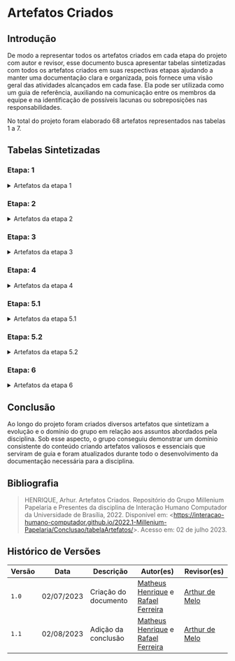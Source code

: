 # Artefatos Criados

## Introdução

De modo a representar todos os artefatos criados em cada etapa do projeto com autor e revisor, esse documento busca apresentar tabelas sintetizadas com todos os artefatos criados em suas respectivas etapas ajudando a manter uma documentação clara e organizada, pois fornece uma visão geral das atividades alcançados em cada fase. Ela pode ser utilizada como um guia de referência, auxiliando na comunicação entre os membros da equipe e na identificação de possíveis lacunas ou sobreposições nas responsabilidades.

No total do projeto foram elaborado 68 artefatos representados nas tabelas 1 a 7.

## Tabelas Sintetizadas

### Etapa: 1

<details>

<summary> Artefatos da etapa 1 </summary>

<center>

Tabela 1 - Artefatos da etapa 1

<table>
<thead>
<tr>
<th style="text-align:center">Artefato</th>
<th style="text-align:center">Descrição</th>
<th style="text-align:center">Autor(es)</th>
<th style="text-align:center">Revisor(es)</th>
</tr>
</thead>
<tbody>
<tr>
<td style="text-align:center"><a href="https://requisitos-de-software.github.io/2023.1-BilheteriaDigital/">Home</a></td>
<td style="text-align:center">Introdução sobre o projeto e membros da equipe.</td>
<td style="text-align:center"><a href="https://github.com/nando3d3">Sidney Fernando</a></td>
<td style="text-align:center">Todos</td>
</tr>
<tr>
<td style="text-align:center"><strong>Planejamento</strong></td>
</tr>
<tr>
<td style="text-align:center"><a href="https://requisitos-de-software.github.io/2023.1-BilheteriaDigital/planejamento/aplicativo/">Aplicativo Escolhido</a></td>
<td style="text-align:center">Critérios e motivações da escolha do aplicativo.</td>
<td style="text-align:center"><a href="https://github.com/dougAlvs">Douglas Alves</a> e <a href="https://github.com/RafaelCLG0">Rafael Ferreira</a></td>
<td style="text-align:center"><a href="https://github.com/mathonaut">Matheus Henrique</a> e <a href="https://github.com/arthurmlv">Arthur de Melo</a></td>
</tr>
<tr>
<td style="text-align:center"><a href="https://requisitos-de-software.github.io/2023.1-BilheteriaDigital/planejamento/ferramentas/">Ferramentas</a></td>
<td style="text-align:center">Ferramentas utilizadas durante o projeto.</td>
<td style="text-align:center"><a href="https://github.com/arthurmlv">Arthur de Melo</a> e <a href="https://github.com/mathonaut">Matheus Henrique</a></td>
<td style="text-align:center"><a href="https://github.com/arthurmlv">Arthur de Melo</a> e <a href="https://github.com/manuziny">Geovanna Maciel</a></td>
</tr>
<tr>
<td style="text-align:center"><a href="https://requisitos-de-software.github.io/2023.1-BilheteriaDigital/planejamento/cronograma/">Cronograma</a></td>
<td style="text-align:center">Um cronograma planejado e executado com todas as atividades do projeto.</td>
<td style="text-align:center"><a href="https://github.com/arthurmlv">Arthur de Melo</a>, <a href="https://github.com/G16C">Gabriel Campello</a>, <a href="https://github.com/manuziny">Geovanna Maciel</a> e <a href="https://github.com/nando3d3">Sidney Fernando</a></td>
<td style="text-align:center"><a href="https://github.com/dougAlvs">Douglas Alves</a>, <a href="https://github.com/G16C">Gabriel Campello</a> e <a href="https://github.com/nando3d3">Sidney Fernando</a></td>
</tr>
<tr>
<td style="text-align:center"><a href="https://requisitos-de-software.github.io/2023.1-BilheteriaDigital/planejamento/metodologia/">Metodologia</a></td>
<td style="text-align:center">Metodologia escolhida para o projeto.</td>
<td style="text-align:center"><a href="https://github.com/arthurmlv">Arthur de Melo</a></td>
<td style="text-align:center"><a href="https://github.com/RafaelCLG0">Rafael Ferreira</a></td>
</tr>
<tr>
<td style="text-align:center"><strong>Pré-Rastreabilidade</strong></td>
</tr>
<tr>
<td style="text-align:center"><a href="https://requisitos-de-software.github.io/2023.1-BilheteriaDigital/pre-rastreabilidade/rich_picture/">Rich Picture</a></td>
<td style="text-align:center">Ferramenta visual para expressar ideias e analisar problemas.</td>
<td style="text-align:center"><a href="https://github.com/dougAlvs">Douglas Alves</a> e <a href="https://github.com/nando3d3">Sidney Fernando</a></td>
<td style="text-align:center"><a href="https://github.com/dougAlvs">Douglas Alves</a> e <a href="https://github.com/mathonaut">Matheus Henrique</a></td>
</tr>
</tbody>
</table>

<font>Fonte: <a href='https://github.com/mathonaut'>Matheus Henrique</a> e <a href='https://github.com/RafaelCLG0'>Rafael Ferreira</a>.</font>

</center>

</details>

### Etapa: 2

<details>

<summary> Artefatos da etapa 2 </summary>

<center>

Tabela 2 - Artefatos da etapa 2

<table>
<thead>
<tr>
<th style="text-align:center">Artefato</th>
<th style="text-align:center">Descrição</th>
<th style="text-align:center">Autor(es)</th>
<th style="text-align:center">Revisor(es)</th>
</tr>
</thead>
<tbody>
<tr>
<td style="text-align:center"><a href="https://requisitos-de-software.github.io/2023.1-BilheteriaDigital/elicitacao/perfil_de_usuario/">Perfil de Usuário</a></td>
<td style="text-align:center">Perfil genérico definido aos usuário do aplicativo.</td>
<td style="text-align:center"><a href="https://github.com/G16C">Gabriel Campello</a>, <a href="https://github.com/mathonaut">Matheus Henrique</a> e <a href="https://github.com/RafaelCLG0">Rafael Ferreira</a></td>
<td style="text-align:center"><a href="https://github.com/manuziny">Geovanna Maciel</a>, <a href="https://github.com/mathonaut">Matheus Henrique</a> e <a href="https://github.com/RafaelCLG0">Rafael Ferreira</a></td>
</tr>
<tr>
<td style="text-align:center"><a href="https://requisitos-de-software.github.io/2023.1-BilheteriaDigital/elicitacao/personas/">Personas</a></td>
<td style="text-align:center">Personagens fictícias criadas para representar os usuários do aplicativo.</td>
<td style="text-align:center"><a href="https://github.com/manuziny">Geovanna Maciel</a>, <a href="https://github.com/mathonaut">Matheus Henrique</a> e <a href="https://github.com/RafaelCLG0">Rafael Ferreira</a></td>
<td style="text-align:center"><a href="https://github.com/dougAlvs">Douglas Alves</a>, <a href="https://github.com/manuziny">Geovanna Maciel</a>,  <a href="https://github.com/mathonaut">Matheus Henrique</a> e <a href="https://github.com/RafaelCLG0">Rafael Ferreira</a></td>
</tr>
<tr>
<td style="text-align:center"><strong>Técnicas</strong></td>
</tr>
<tr>
<td style="text-align:center"><a href="https://requisitos-de-software.github.io/2023.1-BilheteriaDigital/elicitacao/tecnicas/introspeccao/">Introspecção</a></td>
<td style="text-align:center">A introspecção é uma técnica de elicitação de requisitos.</td>
<td style="text-align:center"><a href="https://github.com/arthurmlv">Arthur de Melo</a> e <a href="https://github.com/G16C">Gabriel Campello</a></td>
<td style="text-align:center"><a href="https://github.com/arthurmlv">Arthur de Melo</a>, <a href="https://github.com/G16C">Gabriel Campello</a>, <a href="https://github.com/mathonaut">Matheus Henrique</a>, <a href="https://github.com/RafaelCLG0">Rafael Ferreira</a> e <a href="https://github.com/nando3d3">Sidney Fernando</a></td>
</tr>
<tr>
<td style="text-align:center"><a href="https://requisitos-de-software.github.io/2023.1-BilheteriaDigital/elicitacao/tecnicas/questionario/">Questionário</a></td>
<td style="text-align:center">Técnica de elicitação de requisitos.</td>
<td style="text-align:center"><a href="https://github.com/arthurmlv">Arthur de Melo</a>, <a href="https://github.com/dougAlvs">Douglas Alves</a>, <a href="https://github.com/RafaelCLG0">Rafael Ferreira</a> e <a href="https://github.com/nando3d3">Sidney Fernando</a></td>
<td style="text-align:center"><a href="https://github.com/dougAlvs">Douglas Alves</a>, <a href="https://github.com/RafaelCLG0">Rafael Ferreira</a> e <a href="https://github.com/nando3d3">Sidney Fernando</a></td>
</tr>
<tr>
<td style="text-align:center"><a href="https://requisitos-de-software.github.io/2023.1-BilheteriaDigital/elicitacao/tecnicas/brainstorming/">Brainstorming</a></td>
<td style="text-align:center">Técnica de elicitação de requisitos.</td>
<td style="text-align:center"><a href="https://github.com/arthurmlv">Arthur de Melo</a>, <a href="https://github.com/G16C">Gabriel Campello</a>, <a href="https://github.com/manuziny">Geovanna Maciel</a> e <a href="https://github.com/RafaelCLG0">Rafael Ferreira</a></td>
<td style="text-align:center"><a href="https://github.com/dougAlvs">Douglas Alves</a> e <a href="https://github.com/manuziny">Geovanna Maciel</a></td>
</tr>
<tr>
<td style="text-align:center"><a href="https://requisitos-de-software.github.io/2023.1-BilheteriaDigital/elicitacao/tecnicas/observacao/">Observação</a></td>
<td style="text-align:center">Técnica de elicitação de requisitos.</td>
<td style="text-align:center"><a href="https://github.com/arthurmlv">Arthur de Melo</a> e <a href="https://github.com/RafaelCLG0">Rafael Ferreira</a></td>
<td style="text-align:center"><a href="https://github.com/dougAlvs">Douglas Alves</a>, <a href="https://github.com/G16C">Gabriel Campello</a>, <a href="https://github.com/manuziny">Geovanna Maciel</a> e <a href="https://github.com/nando3d3">Sidney Fernando</a></td>
</tr>
<tr>
<td style="text-align:center"><a href="https://requisitos-de-software.github.io/2023.1-BilheteriaDigital/elicitacao/requisitos_elicitados/">Requisitos Elicitados</a></td>
<td style="text-align:center">Requisitos elicitados em uma tabela geral.</td>
<td style="text-align:center"><a href="https://github.com/arthurmlv">Arthur de Melo</a>, <a href="https://github.com/mathonaut">Matheus Henrique</a> e <a href="https://github.com/nando3d3">Sidney Fernando</a></td>
<td style="text-align:center"><a href="https://github.com/dougAlvs">Douglas Alves</a>, <a href="https://github.com/mathonaut">Matheus Henrique</a> e <a href="https://github.com/nando3d3">Sidney Fernando</a></td>
</tr>
<tr>
<td style="text-align:center"><strong>Priorização</strong></td>
</tr>
<tr>
<td style="text-align:center"><a href="https://requisitos-de-software.github.io/2023.1-BilheteriaDigital/elicitacao/priorizacao/100/">$100</a></td>
<td style="text-align:center">Técnica de priorização de requisitos.</td>
<td style="text-align:center"><a href="https://github.com/arthurmlv">Arthur de Melo</a></td>
<td style="text-align:center"><a href="https://github.com/manuziny">Geovanna Maciel</a> e <a href="https://github.com/nando3d3">Sidney Fernando</a></td>
</tr>
<tr>
<td style="text-align:center"><a href="https://requisitos-de-software.github.io/2023.1-BilheteriaDigital/elicitacao/priorizacao/firstThingsfirst/">First Things First</a></td>
<td style="text-align:center">Técnica de priorização de requisitos.</td>
<td style="text-align:center"><a href="https://github.com/arthurmlv">Arthur de Melo</a>, <a href="https://github.com/mathonaut">Matheus Henrique</a>, <a href="https://github.com/RafaelCLG0">Rafael Ferreira</a> e <a href="https://github.com/nando3d3">Sidney Fernando</a></td>
<td style="text-align:center"><a href="https://github.com/dougAlvs">Douglas Alves</a>, <a href="https://github.com/mathonaut">Matheus Henrique</a> e <a href="https://github.com/RafaelCLG0">Rafael Ferreira</a></td>
</tr>
<tr>
<td style="text-align:center"><a href="https://requisitos-de-software.github.io/2023.1-BilheteriaDigital/elicitacao/priorizacao/threeLvlScale/">Three Level Scale</a></td>
<td style="text-align:center">Técnica de priorização de requisitos.</td>
<td style="text-align:center"><a href="https://github.com/arthurmlv">Arthur de Melo</a>, <a href="https://github.com/dougAlvs">Douglas Alves</a> e <a href="https://github.com/RafaelCLG0">Rafael Ferreira</a></td>
<td style="text-align:center"><a href="https://github.com/dougAlvs">Douglas Alves</a>, <a href="https://github.com/G16C">Gabriel Campello</a> e <a href="https://github.com/manuziny">Geovanna Maciel</a></td>
</tr>
</tbody>
</table>

<font>Fonte: <a href='https://github.com/mathonaut'>Matheus Henrique</a> e <a href='https://github.com/RafaelCLG0'>Rafael Ferreira</a>.</font>

</center>

</details>

### Etapa: 3

<details>

<summary> Artefatos da etapa 3 </summary>

<center>

Tabela 3 - Artefatos da etapa 3

<table>
<thead>
<tr>
<th style="text-align:center">Artefato</th>
<th style="text-align:center">Descrição</th>
<th style="text-align:center">Autor(es)</th>
<th style="text-align:center">Revisor(es)</th>
</tr>
</thead>
<tbody>
<tr>
<td style="text-align:center"><a href="https://requisitos-de-software.github.io/2023.1-BilheteriaDigital/modelagem/useCase/">Casos de Uso</a></td>
<td style="text-align:center">Um caso de uso se refere a uma descrição detalhada de como o sistema será utilizado em uma determinada situação ou contexto.</td>
<td style="text-align:center"><a href="https://github.com/manuziny">Geovanna Maciel</a> e <a href="https://github.com/nando3d3">Sidney Fernando</a></td>
<td style="text-align:center"><a href="https://github.com/dougAlvs">Douglas Alves</a>, <a href="https://github.com/manuziny">Geovanna Maciel</a> e <a href="https://github.com/nando3d3">Sidney Fernando</a></td>
</tr>
<tr>
<td style="text-align:center"><a href="https://requisitos-de-software.github.io/2023.1-BilheteriaDigital/modelagem/especificacao-suplementar/">Especificação Suplementar</a></td>
<td style="text-align:center">Especificação Suplementar pode ser definida como um documento em linguagem natural no qual são descritos os requisitos num sistema.</td>
<td style="text-align:center"><a href="https://github.com/arthurmlv">Arthur de Melo</a>, <a href="https://github.com/mathonaut">Matheus Henrique</a> e <a href="https://github.com/RafaelCLG0">Rafael Ferreira</a></td>
<td style="text-align:center"><a href="https://github.com/mathonaut">Matheus Henrique</a> e <a href="https://github.com/RafaelCLG0">Rafael Ferreira</a></td>
</tr>
<tr>
<td style="text-align:center"><a href="https://requisitos-de-software.github.io/2023.1-BilheteriaDigital/modelagem/cenarios/">Cenários</a></td>
<td style="text-align:center">Os cenários se apresentam como descrições detalhadas, geralmente em linguagem natural, de situações ou eventos que envolvem determinados atores.</td>
<td style="text-align:center"><a href="https://github.com/arthurmlv">Arthur de Melo</a>, <a href="https://github.com/dougAlvs">Douglas Alves</a> e <a href="https://github.com/G16C">Gabriel Campello</a></td>
<td style="text-align:center"><a href="https://github.com/mathonaut">Matheus Henrique</a> e <a href="https://github.com/nando3d3">Sidney Fernando</a></td>
</tr>
<tr>
<td style="text-align:center"><a href="https://requisitos-de-software.github.io/2023.1-BilheteriaDigital/modelagem/lexicos/">Léxicos</a></td>
<td style="text-align:center">O Léxico é uma notação que, por meio da descrição de termos, tem como objetivo descrever os símbolos de uma linguagem.</td>
<td style="text-align:center"><a href="https://github.com/arthurmlv">Arthur de Melo</a> e <a href="https://github.com/RafaelCLG0">Rafael Ferreira</a></td>
<td style="text-align:center"><a href="https://github.com/dougAlvs">Douglas Alves</a>, <a href="https://github.com/G16C">Gabriel Campello</a>, <a href="https://github.com/mathonaut">Matheus Henrique</a> e <a href="https://github.com/nando3d3">Sidney Fernando</a></td>
</tr>
</tbody>
</table>

<font>Fonte: <a href='https://github.com/mathonaut'>Matheus Henrique</a> e <a href='https://github.com/RafaelCLG0'>Rafael Ferreira</a>.</font>

</center>

</details>

### Etapa: 4

<details>

<summary> Artefatos da etapa 4 </summary>

<center>

Tabela 4 - Artefatos da etapa 4

<table>
<thead>
<tr>
<th style="text-align:center">Artefato</th>
<th style="text-align:center">Descrição</th>
<th style="text-align:center">Autor(es)</th>
<th style="text-align:center">Revisor(es)</th>
</tr>
</thead>
<tbody>
<tr>
<td style="text-align:center"><a href="https://requisitos-de-software.github.io/2023.1-BilheteriaDigital/modelagem/agil/nfrframework/">NFR Framework</a></td>
<td style="text-align:center">Uma forma de representação e análise dos Requisitos Não-Funcionais é o NFR Framework, o qual visa à implementação de resoluções particulares.</td>
<td style="text-align:center"><a href="https://github.com/arthurmlv">Arthur de Melo</a>, <a href="https://github.com/G16C">Gabriel Campello</a> e <a href="https://github.com/nando3d3">Sidney Fernando</a></td>
<td style="text-align:center"><a href="https://github.com/manuziny">Geovanna Maciel</a> e <a href="https://github.com/mathonaut">Matheus Henrique</a></td>
</tr>
<tr>
<td style="text-align:center"><a href="https://requisitos-de-software.github.io/2023.1-BilheteriaDigital/modelagem/agil/backlog/">Backlog</a></td>
<td style="text-align:center">O Backlog do Produto é um artefato da metodologia ágil que toma a forma de uma lista de todas as tarefas pendentes a serem feitas em um projeto.</td>
<td style="text-align:center"><a href="https://github.com/dougAlvs">Douglas Alves</a>, <a href="https://github.com/mathonaut">Matheus Henrique</a> e <a href="https://github.com/RafaelCLG0">Rafael Ferreira</a></td>
<td style="text-align:center"><a href="https://github.com/arthurmlv">Arthur de Melo</a>, <a href="https://github.com/dougAlvs">Douglas Alves</a>, <a href="https://github.com/manuziny">Geovanna Maciel</a> e <a href="https://github.com/mathonaut">Matheus Henrique</a></td>
</tr>
<tr>
<td style="text-align:center"><a href="https://requisitos-de-software.github.io/2023.1-BilheteriaDigital/modelagem/agil/historia-de-usuario/">Histórias de Usuário</a></td>
<td style="text-align:center">A história de usuário é uma técnica de elicitação de requisitos amplamente utilizada nas metodologias de desenvolvimento ágil e se refere a descrições concisas e de alto nível de uma funcionalidade desejada em termos do cliente.</td>
<td style="text-align:center"><a href="https://github.com/dougAlvs">Douglas Alves</a> e  <a href="https://github.com/manuziny">Geovanna Maciel</a></td>
<td style="text-align:center"><a href="https://github.com/dougAlvs">Douglas Alves</a>, <a href="https://github.com/G16C">Gabriel Campello</a> e <a href="https://github.com/manuziny">Geovanna Maciel</a></td>
</tr>
</tbody>
</table>

<font>Fonte: <a href='https://github.com/mathonaut'>Matheus Henrique</a> e <a href='https://github.com/RafaelCLG0'>Rafael Ferreira</a>.</font>

</center>

</details>

### Etapa: 5.1

<details>

<summary> Artefatos da etapa 5.1  </summary>

<center>

Tabela 5 - Artefatos da etapa 5.1

<table>
<thead>
<tr>
<th style="text-align:center">Artefato</th>
<th style="text-align:center">Descrição</th>
<th style="text-align:center">Autor(es)</th>
<th style="text-align:center">Revisor(es)</th>
</tr>
</thead>
<tbody>
<tr>
<td style="text-align:center"><strong>Entrega 1</strong></td>
</tr>
<tr>
<td style="text-align:center"><a href="https://requisitos-de-software.github.io/2023.1-BilheteriaDigital/verificacao/grupo2/entrega1/planejamento-verificacao-e1-grupo2/">Planejamento da Verificação da Etapa 1 do Grupo 2</a></td>
<td style="text-align:center">Planejamento da verificação dos artefatos do grupo 2.</td>
<td style="text-align:center"><a href="https://github.com/G16C">Gabriel Campello</a> e <a href="https://github.com/manuziny">Geovanna Maciel</a></td>
<td style="text-align:center"><a href="https://github.com/G16C">Gabriel Campello</a></td>
</tr>
<tr>
<td style="text-align:center"><a href="https://requisitos-de-software.github.io/2023.1-BilheteriaDigital/verificacao/grupo2/entrega1/rich-picture/">Rich Picture</a></td>
<td style="text-align:center">Verificação do artefato.</td>
<td style="text-align:center"><a href="https://github.com/manuziny">Geovanna Maciel</a></td>
<td style="text-align:center"><a href="https://github.com/G16C">Gabriel Campello</a></td>
</tr>
<tr>
<td style="text-align:center"><strong>Entrega 2</strong></td>
</tr>
<tr>
<td style="text-align:center"><a href="https://requisitos-de-software.github.io/2023.1-BilheteriaDigital/verificacao/grupo2/entrega2/planejamento-verificacao-e2-grupo2/">Planejamento da Verficação da Etapa 2 do Grupo 2</a></td>
<td style="text-align:center">Planejamento da verificação dos artefatos do grupo 2.</td>
<td style="text-align:center"><a href="https://github.com/G16C">Gabriel Campello</a></td>
<td style="text-align:center"><a href="https://github.com/nando3d3">Sidney Fernando</a></td>
</tr>
<tr>
<td style="text-align:center"><strong>Elicitação</strong></td>
</tr>
<tr>
<td style="text-align:center"><a href="https://requisitos-de-software.github.io/2023.1-BilheteriaDigital/verificacao/grupo2/entrega2/perfilusuario2/">Perfil de Usuário</a></td>
<td style="text-align:center">Verificação do artefato.</td>
<td style="text-align:center"><a href="https://github.com/G16C">Gabriel Campello</a></td>
<td style="text-align:center"><a href="https://github.com/nando3d3">Sidney Fernando</a></td>
</tr>
<tr>
<td style="text-align:center"><a href="https://requisitos-de-software.github.io/2023.1-BilheteriaDigital/verificacao/grupo2/entrega2/personas2/">Personas</a></td>
<td style="text-align:center">Verificação do artefato.</td>
<td style="text-align:center"><a href="https://github.com/G16C">Gabriel Campello</a></td>
<td style="text-align:center"><a href="https://github.com/nando3d3">Sidney Fernando</a></td>
</tr>
<tr>
<td style="text-align:center"><a href="https://requisitos-de-software.github.io/2023.1-BilheteriaDigital/verificacao/grupo2/entrega2/brainstorm2/">Brainstorm</a></td>
<td style="text-align:center">Verificação do artefato.</td>
<td style="text-align:center"><a href="https://github.com/nando3d3">Sidney Fernando</a></td>
<td style="text-align:center"><a href="https://github.com/G16C">Gabriel Campello</a></td>
</tr>
<tr>
<td style="text-align:center"><a href="https://requisitos-de-software.github.io/2023.1-BilheteriaDigital/verificacao/grupo2/entrega2/observacao2/">Observação</a></td>
<td style="text-align:center">Verificação do artefato.</td>
<td style="text-align:center"><a href="https://github.com/nando3d3">Sidney Fernando</a></td>
<td style="text-align:center"><a href="https://github.com/G16C">Gabriel Campello</a></td>
</tr>
<tr>
<td style="text-align:center"><a href="https://requisitos-de-software.github.io/2023.1-BilheteriaDigital/verificacao/grupo2/entrega2/storytelling2/">Storytelling</a></td>
<td style="text-align:center">Verificação do artefato.</td>
<td style="text-align:center"><a href="https://github.com/nando3d3">Sidney Fernando</a></td>
<td style="text-align:center"><a href="https://github.com/G16C">Gabriel Campello</a></td>
</tr>
<tr>
<td style="text-align:center"><strong>Priorização</strong></td>
</tr>
<tr>
<td style="text-align:center"><a href="https://requisitos-de-software.github.io/2023.1-BilheteriaDigital/verificacao/grupo2/entrega2/threelvlscale2/">Three Level Scale</a></td>
<td style="text-align:center">Verificação do artefato.</td>
<td style="text-align:center"><a href="https://github.com/G16C">Gabriel Campello</a></td>
<td style="text-align:center"><a href="https://github.com/nando3d3">Sidney Fernando</a></td>
</tr>
<tr>
<td style="text-align:center"><a href="https://requisitos-de-software.github.io/2023.1-BilheteriaDigital/verificacao/grupo2/entrega2/moscow2/">Moscow</a></td>
<td style="text-align:center">Verificação do artefato.</td>
<td style="text-align:center"><a href="https://github.com/nando3d3">Sidney Fernando</a></td>
<td style="text-align:center"><a href="https://github.com/G16C">Gabriel Campello</a></td>
</tr>
<tr>
<td style="text-align:center"><a href="https://requisitos-de-software.github.io/2023.1-BilheteriaDigital/verificacao/grupo2/entrega2/inorout2/">In or Out</a></td>
<td style="text-align:center">Verificação do artefato.</td>
<td style="text-align:center"><a href="https://github.com/G16C">Gabriel Campello</a></td>
<td style="text-align:center"><a href="https://github.com/nando3d3">Sidney Fernando</a></td>
</tr>
<tr>
<td style="text-align:center"><strong>Entrega 3</strong></td>
</tr>
<tr>
<td style="text-align:center"><a href="https://requisitos-de-software.github.io/2023.1-BilheteriaDigital/verificacao/grupo2/entrega3/planejamento-verificacao-e3-grupo2/">Planejamento da Verificação da Especificação Suplementar do Grupo 2</a></td>
<td style="text-align:center">Planejamento da verificação dos artefatos do grupo 2.</td>
<td style="text-align:center"><a href="https://github.com/dougAlvs">Douglas Alves</a>, <a href="https://github.com/manuziny">Geovanna Maciel</a> e <a href="https://github.com/mathonaut">Matheus Henrique</a></td>
<td style="text-align:center"><a href="https://github.com/dougAlvs">Douglas Alves</a>, <a href="https://github.com/manuziny">Geovanna Maciel</a>, <a href="https://github.com/mathonaut">Matheus Henrique</a> e <a href="https://github.com/RafaelCLG0">Rafael Ferreira</a></td>
</tr>
<tr>
<td style="text-align:center"><a href="https://requisitos-de-software.github.io/2023.1-BilheteriaDigital/verificacao/grupo2/entrega3/caso-de-uso/">Caso de Uso</a></td>
<td style="text-align:center">Verificação do artefato.</td>
<td style="text-align:center"><a href="https://github.com/manuziny">Geovanna Maciel</a></td>
<td style="text-align:center"><a href="https://github.com/G16C">Gabriel Campello</a></td>
</tr>
<tr>
<td style="text-align:center"><a href="https://requisitos-de-software.github.io/2023.1-BilheteriaDigital/verificacao/grupo2/entrega3/lexicos/">Léxicos</a></td>
<td style="text-align:center">Verificação do artefato.</td>
<td style="text-align:center"><a href="https://github.com/arthurmlv">Arthur de Melo</a></td>
<td style="text-align:center"><a href="https://github.com/RafaelCLG0">Rafael Ferreira</a></td>
</tr>
<tr>
<td style="text-align:center"><a href="https://requisitos-de-software.github.io/2023.1-BilheteriaDigital/verificacao/grupo2/entrega3/especificacao-suplementar/">Especificação Suplementar</a></td>
<td style="text-align:center">Verificação do artefato.</td>
<td style="text-align:center"><a href="https://github.com/mathonaut">Matheus Henrique</a></td>
<td style="text-align:center"><a href="https://github.com/RafaelCLG0">Rafael Ferreira</a></td>
</tr>
<tr>
<td style="text-align:center"><a href="https://requisitos-de-software.github.io/2023.1-BilheteriaDigital/verificacao/grupo2/entrega3/cenarios/">Cenários</a></td>
<td style="text-align:center">Verificação do artefato.</td>
<td style="text-align:center"><a href="https://github.com/dougAlvs">Douglas Alves</a></td>
<td style="text-align:center"><a href="https://github.com/G16C">Gabriel Campello</a></td>
</tr>
<tr>
<td style="text-align:center"><strong>Entrega 4</strong></td>
</tr>
<tr>
<td style="text-align:center"><a href="https://requisitos-de-software.github.io/2023.1-BilheteriaDigital/verificacao/grupo2/entrega4/planejamento-verificacao-e4-grupo2/">Planejamento da Verificação da Etapa 4 do Grupo 2</a></td>
<td style="text-align:center">Planejamento da verificação dos artefatos do grupo 2.</td>
<td style="text-align:center"><a href="https://github.com/arthurmlv">Arthur de Melo</a> e <a href="https://github.com/dougAlvs">Douglas Alves</a></td>
<td style="text-align:center"><a href="https://github.com/G16C">Gabriel Campello</a> e <a href="https://github.com/RafaelCLG0">Rafael Ferreira</a></td>
</tr>
<tr>
<td style="text-align:center"><a href="https://requisitos-de-software.github.io/2023.1-BilheteriaDigital/verificacao/grupo2/entrega4/nfrframework/">NFR Framework</a></td>
<td style="text-align:center">Verificação do artefato.</td>
<td style="text-align:center"><a href="https://github.com/arthurmlv">Arthur de Melo</a></td>
<td style="text-align:center"><a href="https://github.com/G16C">Gabriel Campello</a></td>
</tr>
<tr>
<td style="text-align:center"><a href="https://requisitos-de-software.github.io/2023.1-BilheteriaDigital/verificacao/grupo2/entrega4/verificacao-backlog/">Backlog</a></td>
<td style="text-align:center">Verificação do artefato.</td>
<td style="text-align:center"><a href="https://github.com/RafaelCLG0">Rafael Ferreira</a></td>
<td style="text-align:center"><a href="https://github.com/mathonaut">Matheus Henrique</a></td>
</tr>
<tr>
<td style="text-align:center"><a href="https://requisitos-de-software.github.io/2023.1-BilheteriaDigital/verificacao/grupo2/entrega4/verificacao-historias-de-usuario/">Histórias de Usuário</a></td>
<td style="text-align:center">Verificação do artefato.</td>
<td style="text-align:center"><a href="https://github.com/dougAlvs">Douglas Alves</a></td>
<td style="text-align:center"><a href="https://github.com/G16C">Gabriel Campello</a></td>
</tr>
</tbody>
</table>

<font>Fonte: <a href='https://github.com/mathonaut'>Matheus Henrique</a> e <a href='https://github.com/RafaelCLG0'>Rafael Ferreira</a>.</font>

</center>

</details>

### Etapa: 5.2

<details>

<summary> Artefatos da etapa 5.2  </summary>

<center>

Tabela 6 - Artefatos da etapa 5.2

<table>
<thead>
<tr>
<th style="text-align:center">Artefato</th>
<th style="text-align:center">Descrição</th>
<th style="text-align:center">Autor(es)</th>
<th style="text-align:center">Revisor(es)</th>
</tr>
</thead>
<tbody>
<tr>
<td style="text-align:center"><strong>Entrega 1</strong></td>
</tr>
<tr>
<td style="text-align:center"><a href="https://requisitos-de-software.github.io/2023.1-BilheteriaDigital/verificacao/grupo/entrega1/planejamento-verificacao-e1-grupo/">Planejamento da Verificação da Etapa 1 do Grupo</a></td>
<td style="text-align:center">Planejamento da verificação dos artefatos da Etapa 1.</td>
<td style="text-align:center"><a href="https://github.com/G16C">Gabriel Campello</a> e <a href="https://github.com/mathonaut">Matheus Henrique</a></td>
<td style="text-align:center"><a href="https://github.com/G16C">Gabriel Campello</a> e <a href="https://github.com/mathonaut">Matheus Henrique</a></td>
</tr>
<tr>
<td style="text-align:center"><a href="https://requisitos-de-software.github.io/2023.1-BilheteriaDigital/verificacao/grupo/entrega1/verificacao-rich-picture/">Rich Picture</a></td>
<td style="text-align:center">Verificação do artefato.</td>
<td style="text-align:center"><a href="https://github.com/G16C">Gabriel Campello</a> e <a href="https://github.com/mathonaut">Matheus Henrique</a></td>
<td style="text-align:center"><a href="https://github.com/G16C">Gabriel Campello</a> e <a href="https://github.com/mathonaut">Matheus Henrique</a></td>
</tr>
<tr>
<td style="text-align:center"><strong>Entrega 2</strong></td>
</tr>
<tr>
<td style="text-align:center"><a href="https://requisitos-de-software.github.io/2023.1-BilheteriaDigital/verificacao/grupo/entrega2/planejamento-verificacao-e2-grupo/">Planejamento da Verificação da Etapa 2 do Grupo</a></td>
<td style="text-align:center">Planejamento da verificação dos artefatos da Etapa 2.</td>
<td style="text-align:center"><a href="https://github.com/mathonaut">Matheus Henrique</a></td>
<td style="text-align:center"><a href="https://github.com/manuziny">Geovanna Maciel</a></td>
</tr>
<tr>
<td style="text-align:center"><a href="https://requisitos-de-software.github.io/2023.1-BilheteriaDigital/verificacao/grupo/entrega2/verificacao-perfil-de-usuario/">Perfil de Usário</a></td>
<td style="text-align:center">Verificação do artefato.</td>
<td style="text-align:center"><a href="https://github.com/G16C">Gabriel Campello</a></td>
<td style="text-align:center"><a href="https://github.com/mathonaut">Matheus Henrique</a></td>
</tr>
<tr>
<td style="text-align:center"><a href="https://requisitos-de-software.github.io/2023.1-BilheteriaDigital/verificacao/grupo/entrega2/verificacao-personas/">Personas</a></td>
<td style="text-align:center">Verificação do artefato.</td>
<td style="text-align:center"><a href="https://github.com/RafaelCLG0">Rafael Ferreira</a></td>
<td style="text-align:center"><a href="https://github.com/dougAlvs">Douglas Alves</a></td>
</tr>
<tr>
<td style="text-align:center"><a href="https://requisitos-de-software.github.io/2023.1-BilheteriaDigital/verificacao/grupo/entrega2/verificacao-introspeccao/">Introspecção</a></td>
<td style="text-align:center">Verificação do artefato.</td>
<td style="text-align:center"><a href="https://github.com/G16C">Gabriel Campello</a></td>
<td style="text-align:center"><a href="https://github.com/mathonaut">Matheus Henrique</a></td>
</tr>
<tr>
<td style="text-align:center"><a href="https://requisitos-de-software.github.io/2023.1-BilheteriaDigital/verificacao/grupo/entrega2/verificacao-questionario/">Questionário</a></td>
<td style="text-align:center">Verificação do artefato.</td>
<td style="text-align:center"><a href="https://github.com/RafaelCLG0">Rafael Ferreira</a></td>
<td style="text-align:center"><a href="https://github.com/nando3d3">Sidney Fernando</a></td>
</tr>
<tr>
<td style="text-align:center"><a href="https://requisitos-de-software.github.io/2023.1-BilheteriaDigital/verificacao/grupo/entrega2/verificacao-brainstorming/">Brainstorm</a></td>
<td style="text-align:center">Verificação do artefato.</td>
<td style="text-align:center"><a href="https://github.com/RafaelCLG0">Rafael Ferreira</a></td>
<td style="text-align:center"><a href="https://github.com/manuziny">Geovanna Maciel</a></td>
</tr>
<tr>
<td style="text-align:center"><a href="https://requisitos-de-software.github.io/2023.1-BilheteriaDigital/verificacao/grupo/entrega2/verificacao-observacao/">Observação</a></td>
<td style="text-align:center">Verificação do artefato.</td>
<td style="text-align:center"><a href="https://github.com/mathonaut">Matheus Henrique</a></td>
<td style="text-align:center"><a href="https://github.com/manuziny">Geovanna Maciel</a></td>
</tr>
<tr>
<td style="text-align:center"><a href="https://requisitos-de-software.github.io/2023.1-BilheteriaDigital/verificacao/grupo/entrega2/verificacao-%24100/">$100</a></td>
<td style="text-align:center">Verificação do artefato.</td>
<td style="text-align:center"><a href="https://github.com/G16C">Gabriel Campello</a></td>
<td style="text-align:center"><a href="https://github.com/mathonaut">Matheus Henrique</a></td>
</tr>
<tr>
<td style="text-align:center"><a href="https://requisitos-de-software.github.io/2023.1-BilheteriaDigital/verificacao/grupo/entrega2/verificacao-ftf/">First Things First</a></td>
<td style="text-align:center">Verificação do artefato.</td>
<td style="text-align:center"><a href="https://github.com/mathonaut">Matheus Henrique</a> e <a href="https://github.com/RafaelCLG0">Rafael Ferreira</a></td>
<td style="text-align:center"><a href="https://github.com/manuziny">Geovanna Maciel</a> e <a href="https://github.com/mathonaut">Matheus Henrique</a></td>
</tr>
<tr>
<td style="text-align:center"><a href="https://requisitos-de-software.github.io/2023.1-BilheteriaDigital/verificacao/grupo/entrega2/verificacao-three-level-scale/">Three Level Scale</a></td>
<td style="text-align:center">Verificação do artefato.</td>
<td style="text-align:center"><a href="https://github.com/RafaelCLG0">Rafael Ferreira</a></td>
<td style="text-align:center"><a href="https://github.com/G16C">Gabriel Campello</a></td>
</tr>
<tr>
<td style="text-align:center"><strong>Entrega 3</strong></td>
</tr>
<tr>
<td style="text-align:center"><a href="https://requisitos-de-software.github.io/2023.1-BilheteriaDigital/verificacao/grupo/entrega3/planejamento-verificacao-e3-grupo/">Planejamento da Verificação da Etapa 3 do Grupo</a></td>
<td style="text-align:center">Planejamento da verificação dos artefatos da Etapa 3.</td>
<td style="text-align:center"><a href="https://github.com/arthurmlv">Arthur de Melo</a> e <a href="https://github.com/mathonaut">Matheus Henrique</a></td>
<td style="text-align:center"><a href="https://github.com/arthurmlv">Arthur de Melo</a> e <a href="https://github.com/RafaelCLG0">Rafael Ferreira</a></td>
</tr>
<tr>
<td style="text-align:center"><a href="https://requisitos-de-software.github.io/2023.1-BilheteriaDigital/verificacao/grupo/entrega3/verificacao-caso-de-uso/">Caso de Uso</a></td>
<td style="text-align:center">Verificação do artefato.</td>
<td style="text-align:center"><a href="https://github.com/mathonaut">Matheus Henrique</a></td>
<td style="text-align:center"><a href="https://github.com/dougAlvs">Douglas Alves</a></td>
</tr>
<tr>
<td style="text-align:center"><a href="https://requisitos-de-software.github.io/2023.1-BilheteriaDigital/verificacao/grupo/entrega3/cenarios/">Cenários</a></td>
<td style="text-align:center">Verificação do artefato.</td>
<td style="text-align:center"><a href="https://github.com/arthurmlv">Arthur de Melo</a></td>
<td style="text-align:center"><a href="https://github.com/mathonaut">Matheus Henrique</a> e <a href="https://github.com/RafaelCLG0">Rafael Ferreira</a></td>
</tr>
<tr>
<td style="text-align:center"><a href="https://requisitos-de-software.github.io/2023.1-BilheteriaDigital/verificacao/grupo/entrega3/lexicos/">Léxicos</a></td>
<td style="text-align:center">Verificação do artefato.</td>
<td style="text-align:center"><a href="https://github.com/arthurmlv">Arthur de Melo</a></td>
<td style="text-align:center"><a href="https://github.com/mathonaut">Matheus Henrique</a> e <a href="https://github.com/RafaelCLG0">Rafael Ferreira</a></td>
</tr>
<tr>
<td style="text-align:center"><a href="https://requisitos-de-software.github.io/2023.1-BilheteriaDigital/verificacao/grupo/entrega3/especificacao-suplementar/">Especificação Suplementar</a></td>
<td style="text-align:center">Verificação do artefato.</td>
<td style="text-align:center"><a href="https://github.com/arthurmlv">Arthur de Melo</a></td>
<td style="text-align:center"><a href="https://github.com/mathonaut">Matheus Henrique</a> e <a href="https://github.com/RafaelCLG0">Rafael Ferreira</a></td>
</tr>
<tr>
<td style="text-align:center"><strong>Entrega 4</strong></td>
</tr>
<tr>
<td style="text-align:center"><a href="https://requisitos-de-software.github.io/2023.1-BilheteriaDigital/verificacao/grupo/entrega4/planejamento-verificacao-e4-grupo/">Planejamento da Verificação da Etapa 4 do Grupo</a></td>
<td style="text-align:center">Planejamento da verificação dos artefatos da Etapa 4.</td>
<td style="text-align:center"><a href="https://github.com/RafaelCLG0">Rafael Ferreira</a></td>
<td style="text-align:center"><a href="https://github.com/mathonaut">Matheus Henrique</a></td>
</tr>
<tr>
<td style="text-align:center"><a href="https://requisitos-de-software.github.io/2023.1-BilheteriaDigital/verificacao/grupo/entrega4/nfrframework/">NFR Framework</a></td>
<td style="text-align:center">Verificação do artefato.</td>
<td style="text-align:center"><a href="https://github.com/arthurmlv">Arthur de Melo</a></td>
<td style="text-align:center"><a href="https://github.com/G16C">Gabriel Campello</a> e <a href="https://github.com/mathonaut">Matheus Henrique</a></td>
</tr>
<tr>
<td style="text-align:center"><a href="https://requisitos-de-software.github.io/2023.1-BilheteriaDigital/verificacao/grupo/entrega4/verificacao-pdbacklog/">BackLog</a></td>
<td style="text-align:center">Verificação do artefato.</td>
<td style="text-align:center"><a href="https://github.com/RafaelCLG0">Rafael Ferreira</a></td>
<td style="text-align:center"><a href="https://github.com/mathonaut">Matheus Henrique</a></td>
</tr>
<tr>
<td style="text-align:center"><a href="https://requisitos-de-software.github.io/2023.1-BilheteriaDigital/verificacao/grupo/entrega4/verificacao-historia-de-usuario/">Histórias de Usuário</a></td>
<td style="text-align:center">Verificação do artefato.</td>
<td style="text-align:center"><a href="https://github.com/mathonaut">Matheus Henrique</a></td>
<td style="text-align:center"><a href="https://github.com/RafaelCLG0">Rafael Ferreira</a></td>
</tr>
<tr>
<td style="text-align:center"><strong>Validação</strong></td>
</tr>
<tr>
<td style="text-align:center"><a href="https://requisitos-de-software.github.io/2023.1-BilheteriaDigital/validacao/prototipo/">Protótipação</a></td>
<td style="text-align:center">A protipação envolve a criação de representações funcionais ou simulações de sistemas de interalção antes da implementação final.</td>
<td style="text-align:center"><a href="https://github.com/dougAlvs">Douglas Alves</a> e <a href="https://github.com/nando3d3">Sidney Fernando</a></td>
<td style="text-align:center"><a href="https://github.com/G16C">Gabriel Campello</a></td>
</tr>
<tr>
<td style="text-align:center"><a href="https://requisitos-de-software.github.io/2023.1-BilheteriaDigital/validacao/validacao-informal/">Comprovação Informal</a></td>
<td style="text-align:center">Ela é uma descrição em linguagem natural para que os clientes possam identificar problemas na expressão dos requisitos.</td>
<td style="text-align:center"><a href="https://github.com/manuziny">Geovanna Maciel</a></td>
<td style="text-align:center"><a href="https://github.com/nando3d3">Sidney Fernando</a></td>
</tr>
</tbody>
</table>

<font>Fonte: <a href='https://github.com/mathonaut'>Matheus Henrique</a> e <a href='https://github.com/RafaelCLG0'>Rafael Ferreira</a>.</font>

</center>

</details>

### Etapa: 6

<details>

<summary> Artefatos da etapa 6  </summary>

<center>

Tabela 7 - Artefatos da etapa 6

<table>
<thead>
<tr>
<th style="text-align:center">Artefato</th>
<th style="text-align:center">Descrição</th>
<th style="text-align:center">Autor(es)</th>
<th style="text-align:center">Revisor(es)</th>
</tr>
</thead>
<tbody>
<tr>
<td style="text-align:center"><a href="https://requisitos-de-software.github.io/2023.1-BilheteriaDigital/rastreabilidade/matriz-geral/">Matriz Geral</a></td>
<td style="text-align:center">A matriz geral é um documento que permite a apresentação dos requisitos elicitados no projeto juntamente com sua pré e pós rastreabilidade.</td>
<td style="text-align:center"><a href="https://github.com/arthurmlv">Arthur de Melo</a>, <a href="https://github.com/dougAlvs">Douglas Alves</a>, <a href="https://github.com/G16C">Gabriel Campello</a>, <a href="https://github.com/manuziny">Geovanna Maciel</a>, <a href="https://github.com/mathonaut">Matheus Henrique</a> e <a href="https://github.com/nando3d3">Sidney Fernando</a></td>
<td style="text-align:center"><a href="https://github.com/arthurmlv">Arthur de Melo</a> e <a href="https://github.com/dougAlvs">Douglas Alves</a></td>
</tr>
<tr>
<td style="text-align:center"><a href="https://requisitos-de-software.github.io/2023.1-BilheteriaDigital/rastreabilidade/pos-rastreabilidade/">Pós-Rastreabilidade</a></td>
<td style="text-align:center">Este artefato objetiva realizar a conexão entre requisitos, arquitetura e implementação.</td>
<td style="text-align:center"><a href="https://github.com/arthurmlv">Arthur de Melo</a>, <a href="https://github.com/dougAlvs">Douglas Alves</a>, <a href="https://github.com/manuziny">Geovanna Maciel</a> e <a href="https://github.com/RafaelCLG0">Rafael Ferreira</a></td>
<td style="text-align:center"><a href="https://github.com/dougAlvs">Douglas Alves</a>, <a href="https://github.com/manuziny">Geovanna Maciel</a> e <a href="https://github.com/nando3d3">Sidney Fernando</a></td>
</tr>
</tbody>
</table>

<font>Fonte: <a href='https://github.com/mathonaut'>Matheus Henrique</a> e <a href='https://github.com/RafaelCLG0'>Rafael Ferreira</a>.</font>

</center>

</details>

## Conclusão

Ao longo do projeto foram criados diversos artefatos que sintetizam a evolução e o domínio do grupo em relação aos assuntos abordados pela disciplina. Sob esse aspecto, o grupo conseguiu demonstrar um domínio consistente do conteúdo criando artefatos valiosos e essenciais que serviram de guia e foram atualizados durante todo o desenvolvimento da documentação necessária para a disciplina.

## Bibliografia

> HENRIQUE, Arhur. Artefatos Criados. Repositório do Grupo Millenium Papelaria e Presentes da disciplina de Interação Humano Computador da Universidade de Brasília, 2022. Disponível em: <<https://interacao-humano-computador.github.io/2022.1-Millenium-Papelaria/Conclusao/tabelaArtefatos/>>. Acesso em: 02 de julho 2023.

## Histórico de Versões

| Versão | Data       | Descrição            | Autor(es)                                                                                           | Revisor(es)                                    |
| ------ | ---------- | -------------------- | --------------------------------------------------------------------------------------------------- | ---------------------------------------------- |
| `1.0`  | 02/07/2023 | Criação do documento | [Matheus Henrique](https://github.com/mathonaut) e [Rafael Ferreira](https://github.com/RafaelCLG0) | [Arthur de Melo](https://github.com/arthurmlv) |
| `1.1`  | 02/08/2023 | Adição da conclusão  | [Matheus Henrique](https://github.com/mathonaut) e [Rafael Ferreira](https://github.com/RafaelCLG0) | [Arthur de Melo](https://github.com/arthurmlv) |
